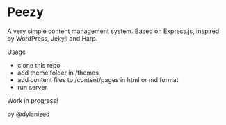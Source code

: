 # Peezy
A very simple content management system. Based on Express.js, inspired by WordPress, Jekyll and Harp.

Usage
- clone this repo
- add theme folder in /themes
- add content files to /content/pages in html or md format
- run server

Work in progress!

by @dylanized


